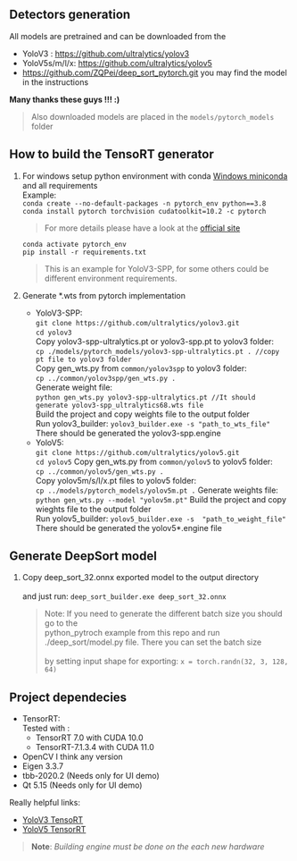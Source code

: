 
## Detectors generation ##

All models are pretrained and can be downloaded from the 
* YoloV3 : https://github.com/ultralytics/yolov3 
* YoloV5s/m/l/x: https://github.com/ultralytics/yolov5
* https://github.com/ZQPei/deep_sort_pytorch.git you may find the model in the instructions

**Many thanks these guys !!! :)**

> Also downloaded models are placed in the `models/pytorch_models` folder

## How to build the TensoRT generator ##
1. For windows setup python environment with conda [Windows miniconda](https://docs.conda.io/en/latest/miniconda.html) and all requirements<br>
   Example:<br>
   `conda create --no-default-packages -n pytorch_env python==3.8`<br>
   `conda install pytorch torchvision cudatoolkit=10.2 -c pytorch`<br>
    > For more details please have a look at the [official site](https://pytorch.org)

   `conda activate pytorch_env`<br>
   `pip install -r requirements.txt`
    > This is an example for YoloV3-SPP, for some others could be different environment requirements.
   
2. Generate *.wts from pytorch implementation
	* YoloV3-SPP:<br>
       `git clone https://github.com/ultralytics/yolov3.git`<br>
       `cd yolov3`<br>
       Copy yolov3-spp-ultralytics.pt or yolov3-spp.pt to yolov3 folder: <br>
	   `cp ./models/pytorch_models/yolov3-spp-ultralytics.pt . //copy pt file to yolov3 folder`<br>
	   Copy gen_wts.py from `common/yolov3spp` to yolov3 folder: <br>
       `cp ../common/yolov3spp/gen_wts.py .`<br>
	   Generate weight file: <br>
       `python gen_wts.py yolov3-spp-ultralytics.pt //It should generate yolov3-spp_ultralytics68.wts file`<br>
       Build the project and copy weights file to the output folder <br>
	   Run yolov3_builder: `yolov3_builder.exe -s "path_to_wts_file"`<br>
	   There should be generated the yolov3-spp.engine
	* YoloV5:<br>
	   `git clone https://github.com/ultralytics/yolov5.git`<br>
	   `cd yolov5`
	   Copy gen_wts.py from `common/yolov5` to yolov5 folder: <br>
	   `cp ../common/yolov5/gen_wts.py .` <br>
	   Copy yolov5m/s/l/x.pt files to yolov5 folder: <br>
	   `cp ../models/pytorch_models/yolov5m.pt .`
	   Generate weights file: <br>
	   `python gen_wts.py --model "yolov5m.pt"`
	   Build the project and copy wieghts file to the output folder <br>
	   Run yolov5_builder: `yolov5_builder.exe -s  "path_to_weight_file"`<br>
	   There should be generated the yolov5\*.engine file
   
## Generate DeepSort model

1. Copy deep_sort_32.onnx exported model to the output directory <br>   
   and just run: `deep_sort_builder.exe deep_sort_32.onnx`
   
   > Note: If you need to generate the different batch size you should go to the<br> 
   > python_pytroch example from this repo and run ./deep_sort/model.py file. There you can set the batch size<br>  
   > by setting input shape for exporting: `x = torch.randn(32, 3, 128, 64)`

## Project dependecies ##

* TensorRT:<br>
     Tested with :
	 * TensorRT 7.0 with CUDA 10.0
	 * TensorRT-7.1.3.4 with CUDA 11.0
* OpenCV I think any version
* Eigen 3.3.7
* tbb-2020.2 (Needs only for UI demo)
* Qt 5.15 (Needs only for UI demo)


Really helpful links: 
* [YoloV3 TensoRT](https://github.com/wang-xinyu/tensorrtx/tree/master/yolov3)
* [YoloV5 TensorRT](https://github.com/wang-xinyu/tensorrtx/tree/master/yolov5)


> <strong>Note</strong>: <em>Building engine must be done on the each new hardware</em>

 

